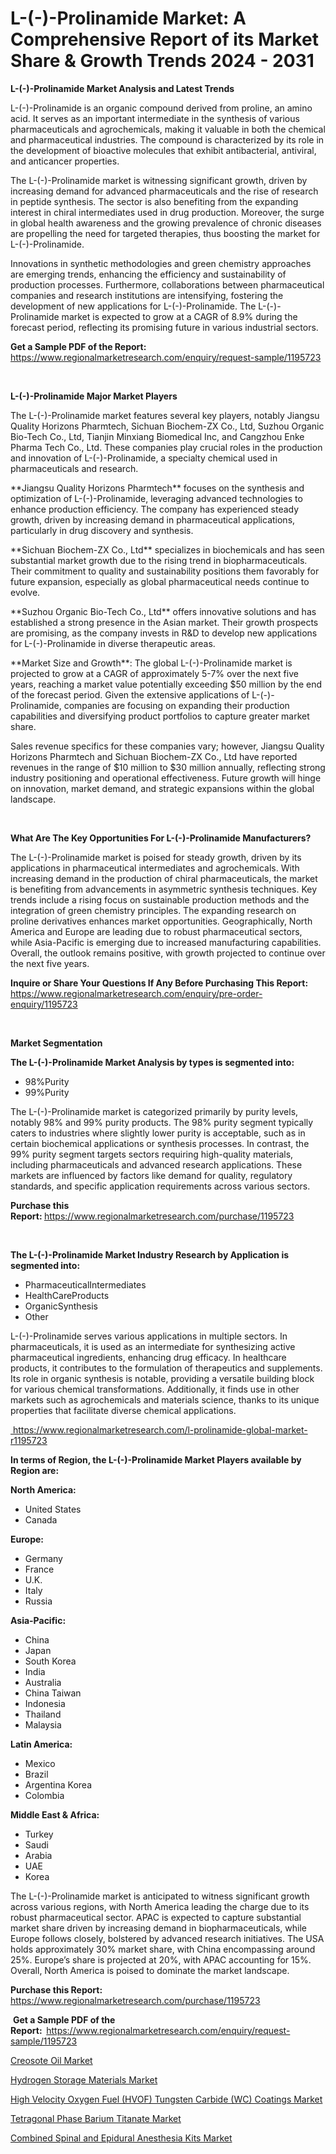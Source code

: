 <p><h1>L-(-)-Prolinamide Market: A Comprehensive Report of its Market Share & Growth Trends 2024 - 2031</h1></p><p><strong>L-(-)-Prolinamide Market Analysis and Latest Trends</strong></p>
<p><p>L-(-)-Prolinamide is an organic compound derived from proline, an amino acid. It serves as an important intermediate in the synthesis of various pharmaceuticals and agrochemicals, making it valuable in both the chemical and pharmaceutical industries. The compound is characterized by its role in the development of bioactive molecules that exhibit antibacterial, antiviral, and anticancer properties.</p><p>The L-(-)-Prolinamide market is witnessing significant growth, driven by increasing demand for advanced pharmaceuticals and the rise of research in peptide synthesis. The sector is also benefiting from the expanding interest in chiral intermediates used in drug production. Moreover, the surge in global health awareness and the growing prevalence of chronic diseases are propelling the need for targeted therapies, thus boosting the market for L-(-)-Prolinamide.</p><p>Innovations in synthetic methodologies and green chemistry approaches are emerging trends, enhancing the efficiency and sustainability of production processes. Furthermore, collaborations between pharmaceutical companies and research institutions are intensifying, fostering the development of new applications for L-(-)-Prolinamide. The L-(-)-Prolinamide market is expected to grow at a CAGR of 8.9% during the forecast period, reflecting its promising future in various industrial sectors.</p></p>
<p><strong>Get a Sample PDF of the Report:&nbsp;</strong> <a href="https://www.regionalmarketresearch.com/enquiry/request-sample/1195723">https://www.regionalmarketresearch.com/enquiry/request-sample/1195723</a></p>
<p>&nbsp;</p>
<p><strong>L-(-)-Prolinamide Major Market Players</strong></p>
<p><p>The L-(-)-Prolinamide market features several key players, notably Jiangsu Quality Horizons Pharmtech, Sichuan Biochem-ZX Co., Ltd, Suzhou Organic Bio-Tech Co., Ltd, Tianjin Minxiang Biomedical Inc, and Cangzhou Enke Pharma Tech Co., Ltd. These companies play crucial roles in the production and innovation of L-(-)-Prolinamide, a specialty chemical used in pharmaceuticals and research.</p><p>**Jiangsu Quality Horizons Pharmtech** focuses on the synthesis and optimization of L-(-)-Prolinamide, leveraging advanced technologies to enhance production efficiency. The company has experienced steady growth, driven by increasing demand in pharmaceutical applications, particularly in drug discovery and synthesis.</p><p>**Sichuan Biochem-ZX Co., Ltd** specializes in biochemicals and has seen substantial market growth due to the rising trend in biopharmaceuticals. Their commitment to quality and sustainability positions them favorably for future expansion, especially as global pharmaceutical needs continue to evolve.</p><p>**Suzhou Organic Bio-Tech Co., Ltd** offers innovative solutions and has established a strong presence in the Asian market. Their growth prospects are promising, as the company invests in R&D to develop new applications for L-(-)-Prolinamide in diverse therapeutic areas.</p><p>**Market Size and Growth**: The global L-(-)-Prolinamide market is projected to grow at a CAGR of approximately 5-7% over the next five years, reaching a market value potentially exceeding $50 million by the end of the forecast period. Given the extensive applications of L-(-)-Prolinamide, companies are focusing on expanding their production capabilities and diversifying product portfolios to capture greater market share.</p><p>Sales revenue specifics for these companies vary; however, Jiangsu Quality Horizons Pharmtech and Sichuan Biochem-ZX Co., Ltd have reported revenues in the range of $10 million to $30 million annually, reflecting strong industry positioning and operational effectiveness. Future growth will hinge on innovation, market demand, and strategic expansions within the global landscape.</p></p>
<p>&nbsp;</p>
<p><strong>What Are The Key Opportunities For L-(-)-Prolinamide Manufacturers?</strong></p>
<p><p>The L-(-)-Prolinamide market is poised for steady growth, driven by its applications in pharmaceutical intermediates and agrochemicals. With increasing demand in the production of chiral pharmaceuticals, the market is benefiting from advancements in asymmetric synthesis techniques. Key trends include a rising focus on sustainable production methods and the integration of green chemistry principles. The expanding research on proline derivatives enhances market opportunities. Geographically, North America and Europe are leading due to robust pharmaceutical sectors, while Asia-Pacific is emerging due to increased manufacturing capabilities. Overall, the outlook remains positive, with growth projected to continue over the next five years.</p></p>
<p><strong>Inquire or Share Your Questions If Any Before Purchasing This Report:</strong> <a href="https://www.regionalmarketresearch.com/enquiry/pre-order-enquiry/1195723">https://www.regionalmarketresearch.com/enquiry/pre-order-enquiry/1195723</a></p>
<p>&nbsp;</p>
<p><strong>Market Segmentation</strong></p>
<p><strong>The L-(-)-Prolinamide Market Analysis by types is segmented into:</strong></p>
<p><ul><li>98%Purity</li><li>99%Purity</li></ul></p>
<p><p>The L-(-)-Prolinamide market is categorized primarily by purity levels, notably 98% and 99% purity products. The 98% purity segment typically caters to industries where slightly lower purity is acceptable, such as in certain biochemical applications or synthesis processes. In contrast, the 99% purity segment targets sectors requiring high-quality materials, including pharmaceuticals and advanced research applications. These markets are influenced by factors like demand for quality, regulatory standards, and specific application requirements across various sectors.</p></p>
<p><strong>Purchase this Report:&nbsp;</strong><a href="https://www.regionalmarketresearch.com/purchase/1195723">https://www.regionalmarketresearch.com/purchase/1195723</a></p>
<p>&nbsp;</p>
<p><strong>The L-(-)-Prolinamide Market Industry Research by Application is segmented into:</strong></p>
<p><ul><li>PharmaceuticalIntermediates</li><li>HealthCareProducts</li><li>OrganicSynthesis</li><li>Other</li></ul></p>
<p><p>L-(-)-Prolinamide serves various applications in multiple sectors. In pharmaceuticals, it is used as an intermediate for synthesizing active pharmaceutical ingredients, enhancing drug efficacy. In healthcare products, it contributes to the formulation of therapeutics and supplements. Its role in organic synthesis is notable, providing a versatile building block for various chemical transformations. Additionally, it finds use in other markets such as agrochemicals and materials science, thanks to its unique properties that facilitate diverse chemical applications.</p></p>
<p><a href="https://www.regionalmarketresearch.com/l-prolinamide-global-market-r1195723">&nbsp;https://www.regionalmarketresearch.com/l-prolinamide-global-market-r1195723</a></p>
<p><strong>In terms of Region, the L-(-)-Prolinamide Market Players available by Region are:</strong></p>
<p>
    <p> <strong> North America: </strong>
        <ul>
            <li>United States</li>
            <li>Canada</li>
        </ul>
        </p> 
    <p> <strong> Europe: </strong>
        <ul>
            <li>Germany</li>
            <li>France</li>
            <li>U.K.</li>
            <li>Italy</li>
            <li>Russia</li>
        </ul>
        </p> 
    <p> <strong> Asia-Pacific: </strong>
        <ul>
            <li>China</li>
            <li>Japan</li>
            <li>South Korea</li>
            <li>India</li>
            <li>Australia</li>
            <li>China Taiwan</li>
            <li>Indonesia</li>
            <li>Thailand</li>
            <li>Malaysia</li>
        </ul>
        </p> 
    <p> <strong> Latin America: </strong>
        <ul>
            <li>Mexico</li>
            <li>Brazil</li>
            <li>Argentina Korea</li>
            <li>Colombia</li>
        </ul>
        </p> 
    <p> <strong> Middle East & Africa: </strong>
        <ul>
            <li>Turkey</li>
            <li>Saudi</li>
            <li>Arabia</li>
            <li>UAE</li>
            <li>Korea</li>
        </ul>
    </p>
    </p>
<p><p>The L-(-)-Prolinamide market is anticipated to witness significant growth across various regions, with North America leading the charge due to its robust pharmaceutical sector. APAC is expected to capture substantial market share driven by increasing demand in biopharmaceuticals, while Europe follows closely, bolstered by advanced research initiatives. The USA holds approximately 30% market share, with China encompassing around 25%. Europe’s share is projected at 20%, with APAC accounting for 15%. Overall, North America is poised to dominate the market landscape.</p></p>
<p><strong>Purchase this Report: </strong><a href="https://www.regionalmarketresearch.com/purchase/1195723">https://www.regionalmarketresearch.com/purchase/1195723</a></p>
<p>&nbsp;<strong>Get a Sample PDF of the Report:&nbsp;&nbsp;</strong><a href="https://www.regionalmarketresearch.com/enquiry/request-sample/1195723">https://www.regionalmarketresearch.com/enquiry/request-sample/1195723</a></p>
<p><strong></strong></p>
<p><p><a href="https://www.linkedin.com/pulse/emerging-opportunities-challenges-global-creosote-oil-market-qr15e?trackingId=%2FGro24MnSBanJYHWRmV3OA%3D%3D">Creosote Oil Market</a></p><p><a href="https://www.linkedin.com/pulse/comprehensive-analysis-global-hydrogen-storage-materials-mc4he?trackingId=lFnEk7RJTZ6%2FxNCRl6tsCg%3D%3D">Hydrogen Storage Materials Market</a></p><p><a href="https://github.com/gailasejs/Market-Research-Report-List-1/blob/main/high-velocity-oxygen-fuel-hvof-tungsten-carbide-wc-coatings-market.md">High Velocity Oxygen Fuel (HVOF) Tungsten Carbide (WC) Coatings Market</a></p><p><a href="https://medium.com/@raoulboyer2023/tetragonal-phase-barium-titanate-market-trends-and-analysis-opportunities-and-challenges-for-798896d2c398">Tetragonal Phase Barium Titanate Market</a></p><p><a href="https://medium.com/@raoulboyer2023/market-insights-global-combined-spinal-and-epidural-anesthesia-kits-market-forecast-and-innovation-ab0837d68c53?postPublishedType=repub">Combined Spinal and Epidural Anesthesia Kits Market</a></p></p>